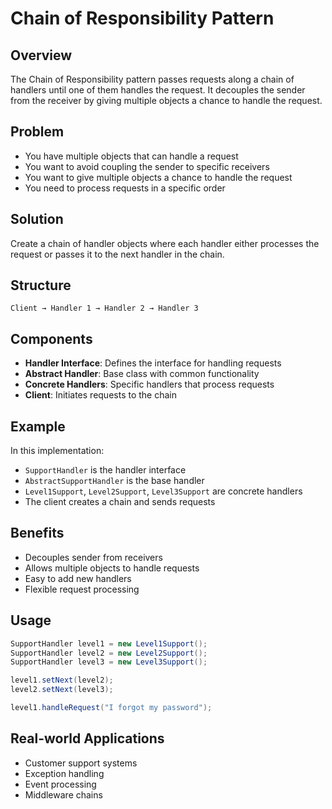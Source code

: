 # Chain of Responsibility Pattern

## Overview
The Chain of Responsibility pattern passes requests along a chain of handlers until one of them handles the request. It decouples the sender from the receiver by giving multiple objects a chance to handle the request.

## Problem
- You have multiple objects that can handle a request
- You want to avoid coupling the sender to specific receivers
- You want to give multiple objects a chance to handle the request
- You need to process requests in a specific order

## Solution
Create a chain of handler objects where each handler either processes the request or passes it to the next handler in the chain.

## Structure
```
Client → Handler 1 → Handler 2 → Handler 3
```

## Components
- **Handler Interface**: Defines the interface for handling requests
- **Abstract Handler**: Base class with common functionality
- **Concrete Handlers**: Specific handlers that process requests
- **Client**: Initiates requests to the chain

## Example
In this implementation:
- `SupportHandler` is the handler interface
- `AbstractSupportHandler` is the base handler
- `Level1Support`, `Level2Support`, `Level3Support` are concrete handlers
- The client creates a chain and sends requests

## Benefits
-  Decouples sender from receivers
-  Allows multiple objects to handle requests
-  Easy to add new handlers
-  Flexible request processing

## Usage
```java
SupportHandler level1 = new Level1Support();
SupportHandler level2 = new Level2Support();
SupportHandler level3 = new Level3Support();

level1.setNext(level2);
level2.setNext(level3);

level1.handleRequest("I forgot my password");
```

## Real-world Applications
- Customer support systems
- Exception handling
- Event processing
- Middleware chains 